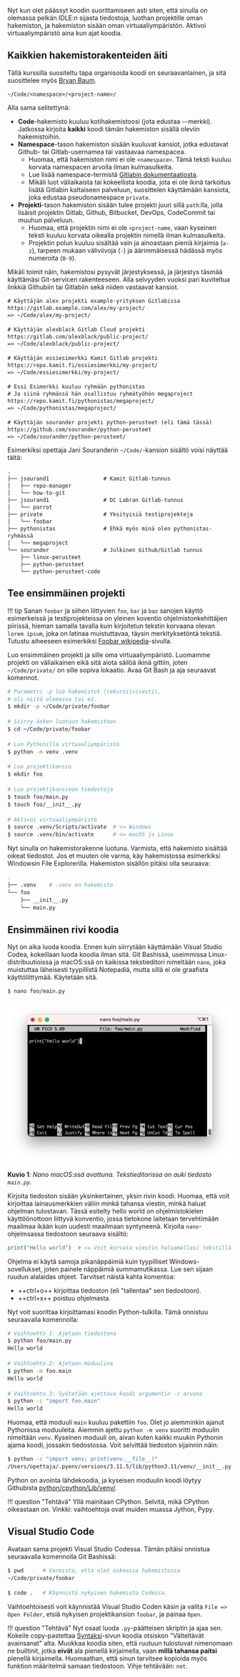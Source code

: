Nyt kun olet päässyt koodin suorittamiseen asti siten, että sinulla on olemassa pelkän IDLE:n sijasta tiedostoja, luothan projektille oman hakemiston, ja hakemiston sisään oman virtuaaliympäristön. Aktivoi virtuaaliympäristö aina kun ajat koodia.



## Kaikkien hakemistorakenteiden äiti

Tällä kurssilla suositeltu tapa organisoida koodi on seuraavanlainen, ja sitä suosittelee myös [Bryan Baum](https://www.bryanbraun.com/2017/08/29/how-i-organize-the-code-folder-on-my-computer/).

```
~/Code/<namespace>/<project-name>/
```

Alla sama selitettynä:

* **Code**-hakemisto kuuluu kotihakemistoosi (jota edustaa `~`-merkki). Jatkossa kirjoita **kaikki** koodi tämän hakemiston sisällä oleviin hakemistoihin.
* **Namespace**-tason hakemiston sisään kuuluvat kansiot, jotka edustavat Github- tai Gitlab-usernamea tai vastaavaa namespacea. 
    * Huomaa, että hakemiston nimi ei ole `<namespace>`. Tämä teksti kuuluu korvata namespacen arvolla ilman kulmasulkeita.
    * Lue lisää namespace-termistä [Gitlabin dokumentaatiosta](https://docs.gitlab.com/ee/user/namespace/). 
    * Mikäli luot väliaikaista tai kokeellista koodia, jota ei ole ikinä tarkoitus lisätä Gitlabin kaltaiseen palveluun, suosittelen käyttämään kansiota, joka edustaa pseudonamespace `private`.
* **Projekti**-tason hakemiston sisään tulee projekti juuri sillä `path`:lla, jolla lisäisit projektin Gitlab, Github, Bitbucket, DevOps, CodeCommit tai muuhun palveluun.
    * Huomaa, että projektin nimi ei ole `<project-name`, vaan kyseinen teksti kuuluu korvata oikealla projektin nimellä ilman kulmasulkeita.
    * Projektin polun kuuluu sisältää vain ja ainoastaan pieniä kirjaimia (`a-z`), tarpeen mukaan väliviivoja (`-`) ja äärimmäisessä hädässä myös numeroita (`0-9`).

Mikäli toimit näin, hakemistosi pysyvät järjestyksessä, ja järjestys täsmää käyttämäsi Git-servicen rakenteeseen. Alla selvyyden vuoksi pari kuviteltua linkkiä Githubiin tai Gitlabiin sekä niiden vastaavat kansiot.

```
# Käyttäjän alex projekti example-yrityksen Gitlabissa
https://gitlab.example.com/alex/my-project/
=> ~/Code/alex/my-project/

# Käyttäjän alexblack Gitlab Cloud projekti
https://gitlab.com/alexblack/public-project/
=> ~/Code/alexblack/public-project/

# Käyttäjän essiesimerkki Kamit Gitlab projekti
https://repo.kamit.fi/essiesimerkki/my-project/
=> ~/Code/essiesimerkki/my-project/

# Essi Esimerkki kuuluu ryhmään pythonistas
# Ja siinä ryhmässä hän osallistuu ryhmätyöhön megaproject
https://repo.kamit.fi/pythonistas/megaproject/
=> ~/Code/pythonistas/megaproject/

# Käyttäjän sourander projekti python-perusteet (eli tämä tässä)
https://github.com/sourander/python-perusteet
=> ~/Code/sourander/python-perusteet/
```

Esimerkiksi opettaja Jani Souranderin `~/Code/`-kansion sisältö voisi näyttää tältä:

```
.
├── jsourand1                 # Kamit Gitlab-tunnus
│   ├── repo-manager
│   └── how-to-git
├── jsourand1                 # DC Labran Gitlab-tunnus
│   └── parrot
├── private                   # Yksityisiä testiprojekteja
│   └── foobar
├── pythonistas               # Ehkä myös minä olen pythonistas-ryhmässä
│   └── megaproject
└── sourander                 # Julkinen Github/Gitlab tunnus
    ├── linux-perusteet
    ├── python-perusteet
    └── python-perusteet-code
```



## Tee ensimmäinen projekti

!!! tip
    Sanan `foobar` ja siihen liittyvien `foo`, `bar` ja `baz` sanojen käyttö esimerkeissä ja testiprojekteissa on yleinen koventio ohjelmistonkehittäjien piirissä, hieman samalla tavalla kuin kirjoitetun tekstin korvaana olevan `lorem ipsum`, joka on latinaa muistuttavaa, täysin merkityksetöntä tekstiä. Tutustu aiheeseen esimerkiksi [Foobar wikipedia](https://en.wikipedia.org/wiki/Foobar)-sivulla.

Luo ensimmäinen projekti ja sille oma virtuaaliympäristö. Luomamme projekti on väliaikainen eikä sitä aiota säilöä ikinä gittiin, joten `~/Code/private/` on sille sopiva lokaatio. Avaa Git Bash ja aja seuraavat komennot.

```bash
# Parametri -p luo hakemistot (rekursiivisesti), 
# oli niitä olemassa tai ei.
$ mkdir -p ~/Code/private/foobar

# Siirry äsken luotuun hakemistoon
$ cd ~/Code/private/foobar

# Luo Pythonilla virtuaaliympäristö
$ python -m venv .venv

# Luo projektikansio
$ mkdir foo

# Luo projektikansioon tiedostoja
$ touch foo/main.py
$ touch foo/__init__.py

# Aktivoi virtuaaliympäristö
$ source .venv/Scripts/activate  # <= Windows
$ source .venv/bin/activate      # <= macOS ja Linux
```

Nyt sinulla on hakemistorakenne luotuna. Varmista, että hakemisto sisältää oikeat tiedostot. Jos et muuten ole varma, käy hakemistossa esimerkiksi Windowsin File Explorerilla. Hakemiston sisällön pitäisi olla seuraava:

```bash
.
├── .venv    # .venv on hakemisto
└── foo
    ├── __init__.py
    └── main.py
```



## Ensimmäinen rivi koodia

Nyt on aika luoda koodia. Ennen kuin siirrytään käyttämään Visual Studio Codea, kokeillaan luoda koodia ilman sitä. Git Bashissä, useimmissa Linux-distribuutioissa ja macOS:ssä on kaikissa tekstieditori nimeltään `nano`, joka muistuttaa läheisesti tyypillistä Notepadiä, mutta sillä ei ole graafista käyttöliittymää. Käytetään sitä.

```bash
$ nano foo/main.py
```

![nano-hello-world](../images/nano-hello-world.png)

**Kuvio 1**: *Nano macOS:ssä avattuna. Tekstieditorissa on auki tiedosto `main.py`.*

Kirjoita tiedoston sisään yksinkertainen, yksin rivin koodi. Huomaa, että voit kirjoittaa lainausmerkkien väliin minkä tahansa viestin, minkä haluat ohjelman tulostavan. Tässä esitelty hello world on ohjelmistokielen käyttöönottoon liittyvä konventio, jossa tietokone laitetaan tervehtimään maailmaa ikään kuin uudesti maailmaan syntyneenä. Kirjoita `nano`-ohjelmsassa tiedostoon seuraava sisältö:

```python
print("Hello world")  # <= Voit korvata viestin haluamallasi tekstillä.
```

Ohjelma ei käytä samoja pikanäppäimiä kuin tyypilliset Windows-sovellukset, joten painele näppäimiä summamutikassa. Lue sen sijaan ruudun alalaidas ohjeet. Tarvitset näistä kahta komentoa:

* ++ctrl+o++ kirjoittaa tiedoston (eli "tallentaa" sen tiedostoon).
* ++ctrl+x++ poistuu ohjelmasta.

Nyt voit suorittaa kirjoittamasi koodin Python-tulkilla. Tämä onnistuu seuraavalla komennolla:

```bash
# Vaihtoehto 1: Ajetaan tiedostona
$ python foo/main.py
Hello world

# Vaihtoehto 2: Ajetaan moduulina
$ python -m foo.main
Hello world

# Vaihtoehto 3: Syötetään ajettava koodi argumentin -c arvona
$ python -c "import foo.main"
Hello world
```

Huomaa, että moduuli `main` kuuluu pakettiin `foo`. Olet jo aiemminkin ajanut Pythonissa moduuleita. Aiemmin ajettu `python -m venv` suoritti moduulin nimeltään `venv`. Kyseinen moduuli on, aivan kuten kaikki muukin Pythonin ajama koodi, jossakin tiedostossa. Voit selvittää tiedoston sijainnin näin:

```bash
$ python -c "import venv; print(venv.__file__)"
/Users/opettaja/.pyenv/versions/3.11.5/lib/python3.11/venv/__init__.py
```

Python on avointa lähdekoodia, ja kyseisen moduulin koodi löytyy Githubista [python/cpython/Lib/venv/](https://github.com/python/cpython/tree/main/Lib/venv).

!!! question "Tehtävä"
    Yllä mainitaan CPython. Selvitä, mikä CPython oikeastaan on. Vinkki: vaihtoehtoja ovat muiden muassa Jython, Pypy.



## Visual Studio Code

Avataan sama projekti Visual Studio Codessa. Tämän pitäisi onnistua seuraavalla komennolla Git Bashissä:

```bash
$ pwd      # Varmista, että olet oikeassa hakemistossa
~/Code/private/foobar

$ code .   # Käynnistä nykyinen hakemisto Codessa.
```

Vaihtoehtoisesti voit käynnistää Visual Studio Coden käsin ja valita `File => Open Folder`, etsiä nykyisen projektikansion `foobar`, ja painaa `Open`.



!!! question "Tehtävä"
    Nyt osaat luoda `.py`-päätteisen skriptin ja ajaa sen. Kokeile copy-pastettaa [Syntaksi](syntaksi.md)-sivun koodia otsiskon "Välteltävät avainsanat" alta. Muokkaa koodia siten, että ruutuun tulostuvat nimenomaan ne builtinit, jotka **eivät** ala pienellä kirjaimella, vaan **millä tahansa paitsi** pienellä kirjaimella. Huomaathan, että sinun tarvitsee kopioida myös funktion määritelmä samaan tiedostoon. Vihje tehtävään: `not`.